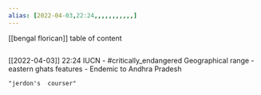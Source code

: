 ```yaml
---
alias: [2022-04-03,22:24,,,,,,,,,,,]
---
```

[[bengal florican]]
table of content
```toc
```

[[2022-04-03]] 22:24
IUCN - #critically_endangered 
Geographical range -
eastern ghats
features -
Endemic to Andhra Pradesh
```query
"jerdon's  courser"
```